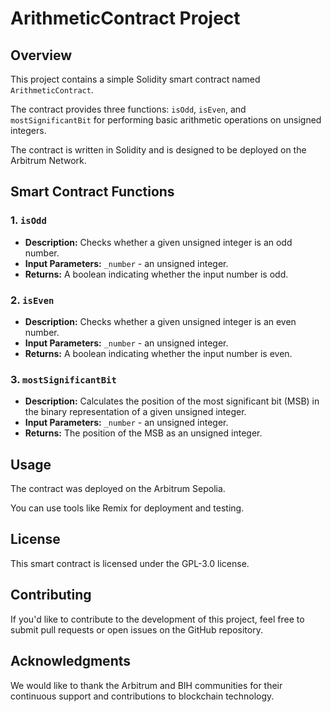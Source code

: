 # ArithmeticContract Project

## Overview

This project contains a simple Solidity smart contract named `ArithmeticContract`. 

The contract provides three functions: `isOdd`, `isEven`, and `mostSignificantBit` for performing basic arithmetic operations on unsigned integers.

The contract is written in Solidity and is designed to be deployed on the Arbitrum Network.

## Smart Contract Functions

### 1. `isOdd`

- **Description:** Checks whether a given unsigned integer is an odd number.
- **Input Parameters:** `_number` - an unsigned integer.
- **Returns:** A boolean indicating whether the input number is odd.

### 2. `isEven`

- **Description:** Checks whether a given unsigned integer is an even number.
- **Input Parameters:** `_number` - an unsigned integer.
- **Returns:** A boolean indicating whether the input number is even.

### 3. `mostSignificantBit`

- **Description:** Calculates the position of the most significant bit (MSB) in the binary representation of a given unsigned integer.
- **Input Parameters:** `_number` - an unsigned integer.
- **Returns:** The position of the MSB as an unsigned integer.

## Usage

The contract was deployed on the Arbitrum Sepolia.

You can use tools like Remix for deployment and testing. 

## License

This smart contract is licensed under the GPL-3.0 license.

## Contributing

If you'd like to contribute to the development of this project, feel free to submit pull requests or open issues on the GitHub repository.

## Acknowledgments

We would like to thank the Arbitrum and BIH communities for their continuous support and contributions to blockchain technology.
